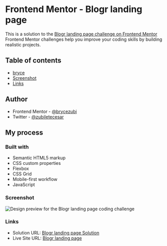 # Frontend Mentor - Blogr landing page
This is a solution to the [Blogr landing page challenge on Frontend Mentor](https://www.frontendmentor.io/challenges/qr-code-component-iux_sIO_H/hub)
Frontend Mentor challenges help you improve your coding skills by building realistic projects. 

## Table of contents
- [bryce](#author)
- [Screenshot](#screenshot)
- [Links](#links)

## Author
- Frontend Mentor - [@brycezubi](https://www.frontendmentor.io/profile/brycezubi)
- Twitter - [@zubiletecesar](https://twitter.com/home)

## My process

### Built with

- Semantic HTML5 markup
- CSS custom properties
- Flexbox
- CSS Grid
- Mobile-first workflow
- JavaScript

### Screenshot

![Design preview for the Blogr landing page coding challenge](https://www.frontendmentor.io/solutions/blogr-lading-page-st99cnKE6P)

### Links

- Solution URL: [Blogr landing page Solution](https://www.frontendmentor.io/solutions/blogr-lading-page-st99cnKE6P)
- Live Site URL: [Blogr landing page](https://brycezubi.github.io/Blog-r-Landing-Page/)
